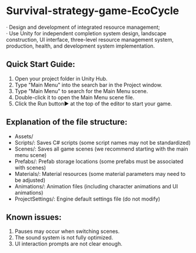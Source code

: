 # Survival-strategy-game-EcoCycle
· Design and development of integrated resource management;  
· Use Unity for independent completion system design, landscape construction, UI interface, three-level resource management system, production, health, and development system implementation.
## Quick Start Guide:

1. Open your project folder in Unity Hub.
2. Type "Main Menu" into the search bar in the Project window.
3. Type "Main Menu" to search for the Main Menu scene.
4. Double-click it to open the Main Menu scene file.
5. Click the Run button▶️ at the top of the editor to start your game.

## Explanation of the file structure:

- Assets/
- Scripts/: Saves C# scripts (some script names may not be standardized)
- Scenes/: Saves all game scenes (we recommend starting with the main menu scene)
- Prefabs/: Prefab storage locations (some prefabs must be associated with scenes)
- Materials/: Material resources (some material parameters may need to be adjusted)
- Animations/: Animation files (including character animations and UI animations)
- ProjectSettings/: Engine default settings file (do not modify)

## Known issues:

1. Pauses may occur when switching scenes.
2. The sound system is not fully optimized.
3. UI interaction prompts are not clear enough.

